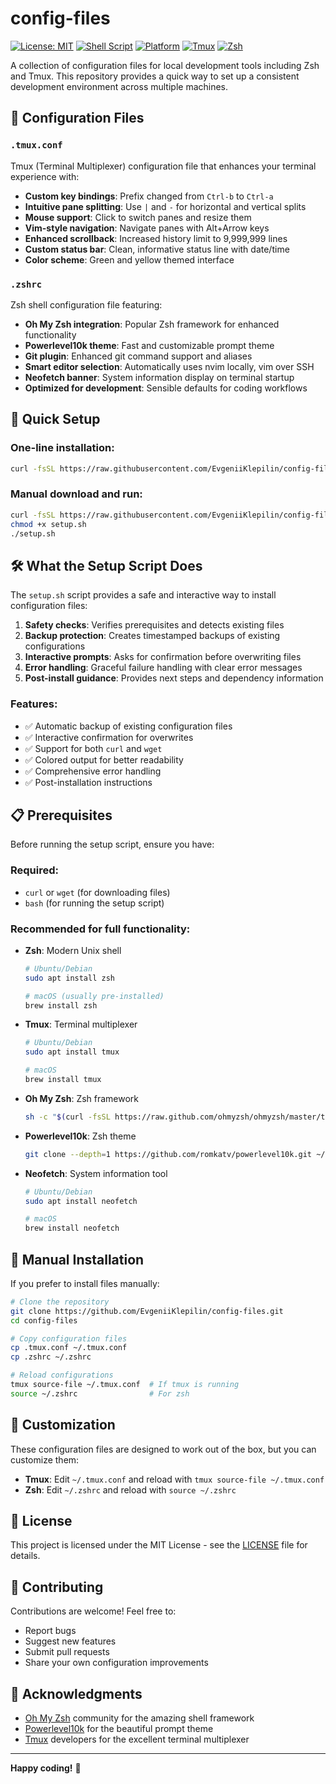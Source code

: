 # config-files

[![License: MIT](https://img.shields.io/badge/License-MIT-yellow.svg)](https://opensource.org/licenses/MIT)
[![Shell Script](https://img.shields.io/badge/Script-Bash-green.svg)](https://www.gnu.org/software/bash/)
[![Platform](https://img.shields.io/badge/Platform-Linux%20%7C%20macOS-blue.svg)](https://github.com/EvgeniiKlepilin/config-files)
[![Tmux](https://img.shields.io/badge/Tmux-Configuration-orange.svg)](https://github.com/tmux/tmux)
[![Zsh](https://img.shields.io/badge/Zsh-Configuration-red.svg)](https://www.zsh.org/)

A collection of configuration files for local development tools including Zsh and Tmux. This repository provides a quick way to set up a consistent development environment across multiple machines.

## 📁 Configuration Files

### `.tmux.conf`
Tmux (Terminal Multiplexer) configuration file that enhances your terminal experience with:
- **Custom key bindings**: Prefix changed from `Ctrl-b` to `Ctrl-a`
- **Intuitive pane splitting**: Use `|` and `-` for horizontal and vertical splits
- **Mouse support**: Click to switch panes and resize them
- **Vim-style navigation**: Navigate panes with Alt+Arrow keys
- **Enhanced scrollback**: Increased history limit to 9,999,999 lines
- **Custom status bar**: Clean, informative status line with date/time
- **Color scheme**: Green and yellow themed interface

### `.zshrc`
Zsh shell configuration file featuring:
- **Oh My Zsh integration**: Popular Zsh framework for enhanced functionality
- **Powerlevel10k theme**: Fast and customizable prompt theme
- **Git plugin**: Enhanced git command support and aliases
- **Smart editor selection**: Automatically uses nvim locally, vim over SSH
- **Neofetch banner**: System information display on terminal startup
- **Optimized for development**: Sensible defaults for coding workflows

## 🚀 Quick Setup

### One-line installation:
```bash
curl -fsSL https://raw.githubusercontent.com/EvgeniiKlepilin/config-files/main/setup.sh | bash
```

### Manual download and run:
```bash
curl -fsSL https://raw.githubusercontent.com/EvgeniiKlepilin/config-files/main/setup.sh -o setup.sh
chmod +x setup.sh
./setup.sh
```

## 🛠️ What the Setup Script Does

The `setup.sh` script provides a safe and interactive way to install configuration files:

1. **Safety checks**: Verifies prerequisites and detects existing files
2. **Backup protection**: Creates timestamped backups of existing configurations
3. **Interactive prompts**: Asks for confirmation before overwriting files
4. **Error handling**: Graceful failure handling with clear error messages
5. **Post-install guidance**: Provides next steps and dependency information

### Features:
- ✅ Automatic backup of existing configuration files
- ✅ Interactive confirmation for overwrites
- ✅ Support for both `curl` and `wget`
- ✅ Colored output for better readability
- ✅ Comprehensive error handling
- ✅ Post-installation instructions

## 📋 Prerequisites

Before running the setup script, ensure you have:

### Required:
- `curl` or `wget` (for downloading files)
- `bash` (for running the setup script)

### Recommended for full functionality:
- **Zsh**: Modern Unix shell
  ```bash
  # Ubuntu/Debian
  sudo apt install zsh

  # macOS (usually pre-installed)
  brew install zsh
  ```

- **Tmux**: Terminal multiplexer
  ```bash
  # Ubuntu/Debian
  sudo apt install tmux

  # macOS
  brew install tmux
  ```

- **Oh My Zsh**: Zsh framework
  ```bash
  sh -c "$(curl -fsSL https://raw.github.com/ohmyzsh/ohmyzsh/master/tools/install.sh)"
  ```

- **Powerlevel10k**: Zsh theme
  ```bash
  git clone --depth=1 https://github.com/romkatv/powerlevel10k.git ~/powerlevel10k
  ```

- **Neofetch**: System information tool
  ```bash
  # Ubuntu/Debian
  sudo apt install neofetch

  # macOS
  brew install neofetch
  ```

## 🔧 Manual Installation

If you prefer to install files manually:

```bash
# Clone the repository
git clone https://github.com/EvgeniiKlepilin/config-files.git
cd config-files

# Copy configuration files
cp .tmux.conf ~/.tmux.conf
cp .zshrc ~/.zshrc

# Reload configurations
tmux source-file ~/.tmux.conf  # If tmux is running
source ~/.zshrc                # For zsh
```

## 🎨 Customization

These configuration files are designed to work out of the box, but you can customize them:

- **Tmux**: Edit `~/.tmux.conf` and reload with `tmux source-file ~/.tmux.conf`
- **Zsh**: Edit `~/.zshrc` and reload with `source ~/.zshrc`

## 📄 License

This project is licensed under the MIT License - see the [LICENSE](LICENSE) file for details.

## 🤝 Contributing

Contributions are welcome! Feel free to:
- Report bugs
- Suggest new features
- Submit pull requests
- Share your own configuration improvements

## 🌟 Acknowledgments

- [Oh My Zsh](https://ohmyz.sh/) community for the amazing shell framework
- [Powerlevel10k](https://github.com/romkatv/powerlevel10k) for the beautiful prompt theme
- [Tmux](https://github.com/tmux/tmux) developers for the excellent terminal multiplexer

---

**Happy coding!** 🚀
